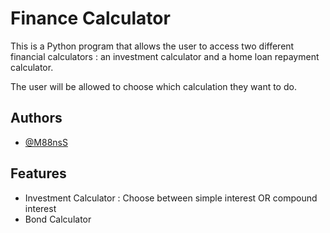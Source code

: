 
# Finance Calculator

This is a Python program that allows the user to access two different financial calculators : an investment calculator and a home loan repayment calculator.

The user will be allowed to choose which calculation they want to do.


## Authors

- [@M88nsS](https://github.com/M88nsS)


## Features

- Investment Calculator : Choose between simple interest OR compound interest
- Bond Calculator
